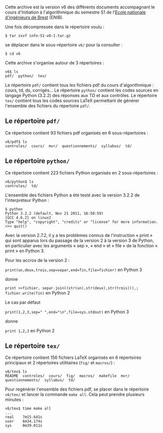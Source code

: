 Cette archive est la version v6 des différents documents
accompagnant le cours d'Initiation à l'algorithmique
du semestre S1 de l'[Ecole nationale d'ingénieurs de Brest](https://www.enib.fr) (ENIB).

Une fois décompressée dans le répertoire voulu :

	$ tar zxvf info-S1-v6-1.tar.gz

se déplacer dans le sous-répertoire `v6/` pour la consulter :

	$ cd v6


Cette archive s'organise autour de 3 répertoires :

	v6$ ls
	pdf/  python/  tex/

Le répertoire `pdf/` contient tous les fichiers pdf
du cours d'algorithmique : cours, td, ds, corrigés...
Le répertoire `python/` contient les codes sources en langage
Python (3.2.2) des réponses aux TD et aux contrôles.
Le répertoire `tex/` contient tous les codes sources LaTeX
permettant de générer l'ensemble des fichiers du répertoire `pdf/`.

## Le répertoire `pdf/`
Ce répertoire contient 93 fichiers pdf organisés en 6 sous-répertoires :

	v6/pdf$ ls
	controles/  cours/  mvr/  questionnements/  syllabus/  td/

## Le répertoire `python/`
Ce répertoire contient 223 fichiers Python organisés en 2 sous-répertoires :

	v6/python$ ls
	controles/  td/

L'ensemble des fichiers Python a été testé avec la version 3.2.2
de l'interpréteur Python :

	$ python
	Python 3.2.2 (default, Nov 21 2011, 16:50:59)
	[GCC 4.6.2] on linux2
	Type "help", "copyright", "credits" or "license" for more information.
	>>> quit()

Avec la version 2.7.2, il y a les problèmes connus de l'instruction « print »
qui sont apparus lors du passage de la version 2 à la version 3 de Python,
en particulier avec les arguments « sep », « end » et « file » de la fonction
« print » en Python 3.

Pour les accros de la version 2 :

`print(un,deux,trois,sep=separ,end=fin,file=fichier)` en Python 3

donne

`print >>fichier, separ.join((str(un),str(deux),str(trois))),; fichier.write(fin)` en Python 2

Le cas par défaut

`print(1,2,3,sep=" ",end="\n",file=sys.stdout)` en Python 3

donne

`print 1,2,3` en Python 2


## Le répertoire `tex/`
Ce répertoire contient 156 fichiers LaTeX organisés en 6 répertoires principaux
et 2 répertoires utilitaires (`fig/` et `macros/`) :

	v6/tex$ ls
	README  controles/  cours/  fig/  macros/  makefile  mvr/  questionnements/  syllabus/  td/

Pour regénérer l'ensemble des fichiers pdf, se placer dans le répertoire `v6/tex/`
et lancer la commande `make all`. Cela peut prendre plusieurs minutes :

	v6/tex$ time make all
	...
	real	7m15.641s
	user	6m34.174s
	sys		0m39.011s


